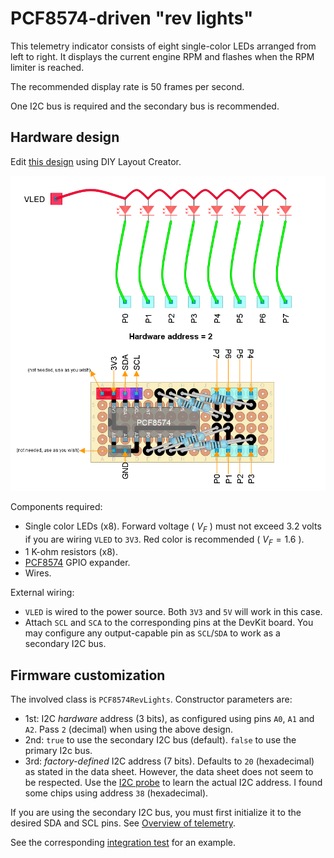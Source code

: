 # PCF8574-driven "rev lights"

This telemetry indicator consists of eight single-color LEDs
arranged from left to right.
It displays the current engine RPM and flashes when the RPM limiter is reached.

The recommended display rate is 50 frames per second.

One I2C bus is required and the secondary bus is recommended.

## Hardware design

Edit [this design](./PCF8574RevLights.diy) using DIY Layout Creator.

![Circuit design](PCF8574RevLights.png)

Components required:

- Single color LEDs (x8).
  Forward voltage ( $V_F$ ) must not exceed 3.2 volts
  if you are wiring `VLED` to `3V3`.
  Red color is recommended ( $V_F=1.6$ ).
- 1 K-ohm resistors (x8).
- [PCF8574](../../esp32reference/PCF8574_datasheet.pdf) GPIO expander.
- Wires.

External wiring:

- `VLED` is wired to the power source.
  Both `3V3` and `5V` will work in this case.
- Attach `SCL` and `SCA` to the corresponding pins at the DevKit board.
  You may configure any output-capable pin as
  `SCL`/`SDA` to work as a secondary I2C bus.

## Firmware customization

The involved class is `PCF8574RevLights`.
Constructor parameters are:

- 1st: I2C *hardware* address (3 bits),
  as configured using pins `A0`, `A1` and `A2`.
  Pass `2` (decimal) when using the above design.
- 2nd: `true` to use the secondary I2C bus (default).
  `false` to use the primary I2c bus.
- 3rd: *factory-defined* I2C address (7 bits).
  Defaults to `20` (hexadecimal) as stated in the data sheet.
  However, the data sheet does not seem to be respected.
  Use the [I2C probe](../../../../src/Firmware/I2C_probe/I2C_probe.ino) to learn
  the actual I2C address.
  I found some chips using  address `38` (hexadecimal).

If you are using the secondary I2C bus,
you must first initialize it to the desired SDA and SCL pins.
See [Overview of telemetry](../../../telemetry_en.md).

See the corresponding
[integration test](../../../../src/QualityControls/UITests/PCF8574RevLightsTest/PCF8574RevLightsTest.ino)
for an example.
